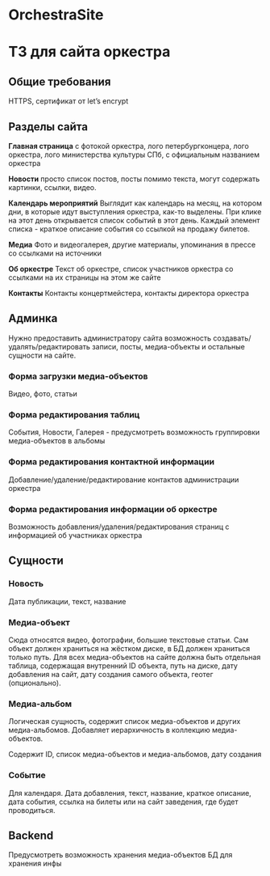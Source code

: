 # OrchestraSite

# ТЗ для сайта оркестра

## Общие требования
HTTPS, сертификат от let’s encrypt
## Разделы сайта
**Главная страница** c фотокой оркестра, лого петербургконцера, лого оркестра, лого министерства культуры СПб, с официальным названием оркестра

**Новости**
просто список постов, посты помимо текста, могут содержать картинки, ссылки, видео.

**Календарь мероприятий**
Выглядит как календарь на месяц, на котором дни, в которые идут выступления оркестра, как-то выделены. При клике на этот день открывается список событий в этот день. Каждый элемент списка - краткое описание события со ссылкой на продажу билетов.

**Медиа**
Фото и видеогалерея, другие материалы, упоминания в прессе со ссылками на источники

**Об оркестре**
Текст об оркестре, список участников оркестра со ссылками на их страницы на этом же сайте

**Контакты**
Контакты концертмейстера, контакты директора оркестра
## Админка
Нужно предоставить администратору сайта возможность создавать/удалять/редактировать записи, посты, медиа-объекты и остальные сущности на сайте.
### Форма загрузки медиа-объектов
Видео, фото, статьи
### Форма редактирования таблиц
События, Новости, Галерея - предусмотреть возможность группировки медиа-объектов в альбомы
### Форма редактирования контактной информации
Добавление/удаление/редактирование контактов администрации оркестра
### Форма редактирования информации об оркестре
Возможность добавления/удаления/редактирования страниц с информацией об участниках оркестра
## Сущности
### Новость
Дата публикации, текст, название
### Медиа-объект
Сюда относятся видео, фотографии, большие текстовые статьи. Сам объект должен храниться на жёстком диске, в БД должен храниться только путь. Для всех медиа-объектов на сайте должна быть отдельная таблица, содержащая внутренний ID объекта, путь на диске, дату добавления на сайт, дату создания самого объекта, геотег (опционально).
### Медиа-альбом
Логическая сущность, содержит список медиа-объектов и других медиа-альбомов. Добавляет иерархичность в коллекцию медиа-объектов.

Содержит ID, список медиа-объектов и медиа-альбомов, дату создания
### Событие
Для календаря.
Дата добавления, текст, название, краткое описание, дата события, ссылка на билеты или на сайт заведения, где будет проводиться.
## Backend
Предусмотреть возможность хранения медиа-объектов
БД для хранения инфы
